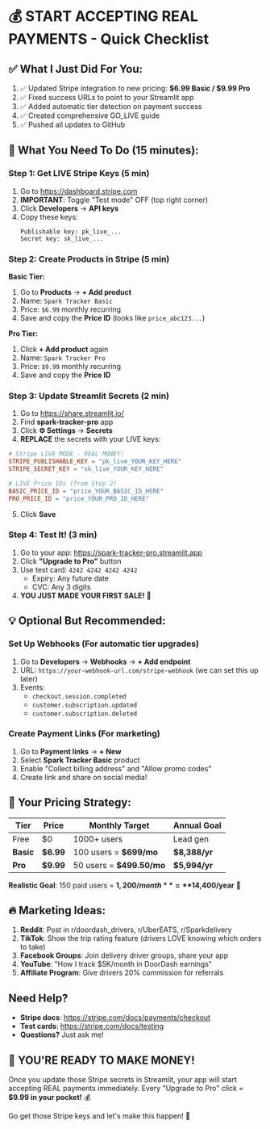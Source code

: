 # 💰 START ACCEPTING REAL PAYMENTS - Quick Checklist

## ✅ What I Just Did For You:

1. ✅ Updated Stripe integration to new pricing: **$6.99 Basic / $9.99 Pro**
2. ✅ Fixed success URLs to point to your Streamlit app
3. ✅ Added automatic tier detection on payment success
4. ✅ Created comprehensive GO_LIVE guide
5. ✅ Pushed all updates to GitHub

## 🚀 What You Need To Do (15 minutes):

### Step 1: Get LIVE Stripe Keys (5 min)

1. Go to https://dashboard.stripe.com
2. **IMPORTANT**: Toggle "Test mode" OFF (top right corner)
3. Click **Developers** → **API keys**
4. Copy these keys:
   ```
   Publishable key: pk_live_...
   Secret key: sk_live_...
   ```

### Step 2: Create Products in Stripe (5 min)

**Basic Tier:**
1. Go to **Products** → **+ Add product**
2. Name: `Spark Tracker Basic`
3. Price: `$6.99` monthly recurring
4. Save and copy the **Price ID** (looks like `price_abc123...`)

**Pro Tier:**
1. Click **+ Add product** again
2. Name: `Spark Tracker Pro`
3. Price: `$9.99` monthly recurring
4. Save and copy the **Price ID**

### Step 3: Update Streamlit Secrets (2 min)

1. Go to https://share.streamlit.io/
2. Find **spark-tracker-pro** app
3. Click **⚙️ Settings** → **Secrets**
4. **REPLACE** the secrets with your LIVE keys:

```toml
# Stripe LIVE MODE - REAL MONEY!
STRIPE_PUBLISHABLE_KEY = "pk_live_YOUR_KEY_HERE"
STRIPE_SECRET_KEY = "sk_live_YOUR_KEY_HERE"

# LIVE Price IDs (from Step 2)
BASIC_PRICE_ID = "price_YOUR_BASIC_ID_HERE"
PRO_PRICE_ID = "price_YOUR_PRO_ID_HERE"
```

5. Click **Save**

### Step 4: Test It! (3 min)

1. Go to your app: https://spark-tracker-pro.streamlit.app
2. Click **"Upgrade to Pro"** button
3. Use test card: `4242 4242 4242 4242`
   - Expiry: Any future date
   - CVC: Any 3 digits
4. **YOU JUST MADE YOUR FIRST SALE!** 🎉

## 💡 Optional But Recommended:

### Set Up Webhooks (For automatic tier upgrades)

1. Go to **Developers** → **Webhooks** → **+ Add endpoint**
2. URL: `https://your-webhook-url.com/stripe-webhook` (we can set this up later)
3. Events:
   - `checkout.session.completed`
   - `customer.subscription.updated`
   - `customer.subscription.deleted`

### Create Payment Links (For marketing)

1. Go to **Payment links** → **+ New**
2. Select **Spark Tracker Basic** product
3. Enable "Collect billing address" and "Allow promo codes"
4. Create link and share on social media!

## 🎯 Your Pricing Strategy:

| Tier | Price | Monthly Target | Annual Goal |
|------|-------|----------------|-------------|
| Free | $0 | 1000+ users | Lead gen |
| **Basic** | **$6.99** | 100 users = **$699/mo** | **$8,388/yr** |
| **Pro** | **$9.99** | 50 users = **$499.50/mo** | **$5,994/yr** |

**Realistic Goal**: 150 paid users = **$1,200/month** = **$14,400/year** 🚀

## 🔥 Marketing Ideas:

1. **Reddit**: Post in r/doordash_drivers, r/UberEATS, r/Sparkdelivery
2. **TikTok**: Show the trip rating feature (drivers LOVE knowing which orders to take)
3. **Facebook Groups**: Join delivery driver groups, share your app
4. **YouTube**: "How I track $5K/month in DoorDash earnings"
5. **Affiliate Program**: Give drivers 20% commission for referrals

## Need Help?

- **Stripe docs**: https://stripe.com/docs/payments/checkout
- **Test cards**: https://stripe.com/docs/testing
- **Questions?** Just ask me!

## 🎉 YOU'RE READY TO MAKE MONEY!

Once you update those Stripe secrets in Streamlit, your app will start accepting REAL payments immediately. Every "Upgrade to Pro" click = **$9.99 in your pocket!** 💰

Go get those Stripe keys and let's make this happen! 🚀
